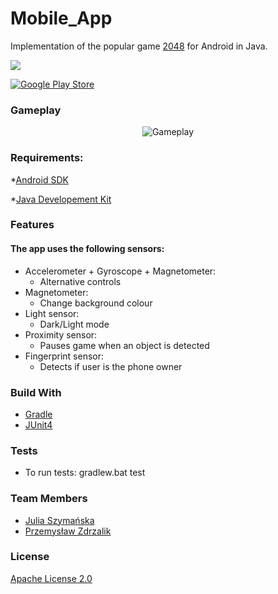 # Mobile_App
Implementation of the popular game [2048](https://en.wikipedia.org/wiki/2048_(video_game)) for Android in Java. 


<p>
<a href="play-store-url">
<img src="play-store-image"/>
</a>
</p>

[![Google Play Store][play-store-image]][play-store-url]


### Gameplay
<p align="center">

<img src="https://github.com/JuliaSzymanska/Mobile_App/blob/master/.github/video/gameplay.gif" alt="Gameplay" />

</p>

### Requirements:
*[Android SDK](https://developer.android.com/studio)

*[Java Developement Kit](https://www.oracle.com/pl/java/technologies/javase-downloads.html)

### Features
#### The app uses the following sensors:
* Accelerometer + Gyroscope + Magnetometer:
    * Alternative controls
* Magnetometer:
    * Change background colour
* Light sensor:
    * Dark/Light mode
* Proximity sensor:
    * Pauses game when an object is detected
* Fingerprint sensor:
    * Detects if user is the phone owner

### Build With
* [Gradle](https://gradle.org/)
* [JUnit4](https://junit.org/junit4/)

### Tests

- To run tests: gradlew.bat test

### Team Members
* [Julia Szymańska](https://github.com/JuliaSzymanska)
* [Przemysław Zdrzalik](https://github.com/ZdrzalikPrzemyslaw)

### License

[Apache License 2.0](https://github.com/JuliaSzymanska/Mobile_App/blob/master/LICENSE)


[play-store-url]: https://play.google.com/store/apps/details?id=com.game.a2048_app
[play-store-image]: http://cust234.vereinsmeier.com/files/img/Grisu-NOe/google-play.png